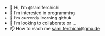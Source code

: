 - 👋 Hi, I’m @samiferchichi
- 👀 I’m interested in programming
- 🌱 I’m currently learning github
- 💞️ I’m looking to collaborate on ...
- 📫 How to reach me sami.ferchichi@gmx.de

<!---
samiferchichi/samiferchichi is a ✨ special ✨ repository because its `README.md` (this file) appears on your GitHub profile.
You can click the Preview link to take a look at your changes.
--->
